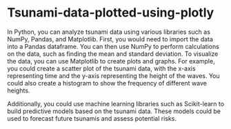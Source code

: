 # Tsunami-data-plotted-using-plotly
In Python, you can analyze tsunami data using various libraries such as NumPy, Pandas, and Matplotlib. First, you would need to import the data into a Pandas dataframe. You can then use NumPy to perform calculations on the data, such as finding the mean and standard deviation.
To visualize the data, you can use Matplotlib to create plots and graphs. For example, you could create a scatter plot of the tsunami data, with the x-axis representing time and the y-axis representing the height of the waves. You could also create a histogram to show the frequency of different wave heights.

Additionally, you could use machine learning libraries such as Scikit-learn to build predictive models based on the tsunami data. These models could be used to forecast future tsunamis and assess potential risks.
